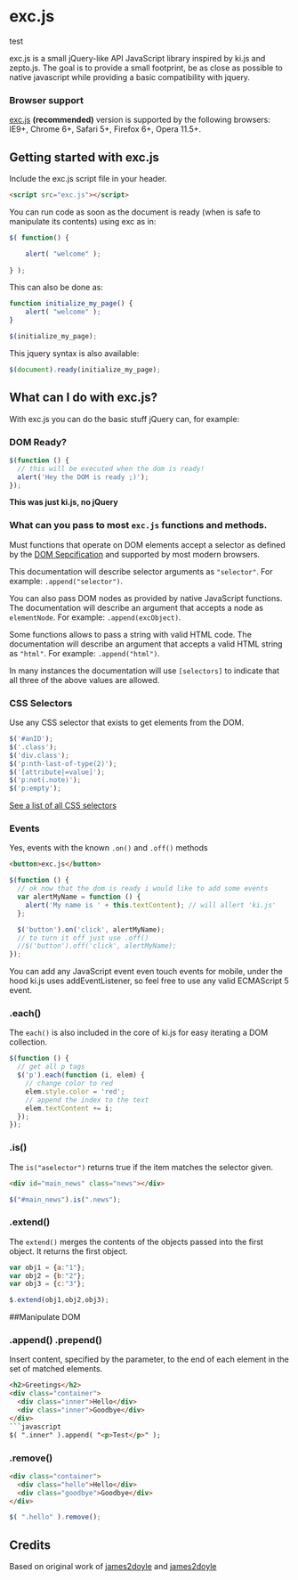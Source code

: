 # exc.js
test

exc.js is a small jQuery-like API JavaScript library inspired by ki.js and zepto.js. The goal is to provide a small footprint, be as close as possible to native javascript while providing a basic compatibility with jquery.

### Browser support

[exc.js](https://github.com/ctkjose/exc.js) **(recommended)** version is supported by the following browsers: IE9+, Chrome 6+, Safari 5+, Firefox 6+, Opera 11.5+.


## Getting started with exc.js

Include the exc.js script file in your header.

```html
<script src="exc.js"></script>
```

You can run code as soon as the document is ready (when is safe to manipulate its contents) using exc as in:
```javascript
$( function() {

    alert( "welcome" );
 
} );
```

This can also be done as:
```javascript
function initialize_my_page() {
    alert( "welcome" );
}

$(initialize_my_page);
```

This jquery syntax is also available:
```javascript
$(document).ready(initialize_my_page);
```

## What can I do with exc.js?

With exc.js you can do the basic stuff jQuery can, for example:

### DOM Ready?

```javascript
$(function () {
  // this will be executed when the dom is ready!
  alert('Hey the DOM is ready ;)');
});
```
**This was just ki.js, no jQuery**


### What can you pass to most `exc.js` functions and methods.

Must functions that operate on DOM elements accept a selector as defined by the [DOM Sepcification](http://dev.w3.org/2006/webapi/selectors-api2/) and supported by most modern browsers.

This documentation will describe selector arguments as `"selector"`. For example: `.append("selector")`.

You can also pass DOM nodes as provided by native JavaScript functions. The documentation will describe an argument that accepts a node as `elementNode`. For example: `.append(excObject)`.

Some functions allows to pass a string with valid HTML code. The documentation will describe an argument that accepts a valid HTML string as `"html"`. For example: `.append("html")`.

In many instances the documentation will use `[selectors]` to indicate that all three of the above values are allowed.

### CSS Selectors
Use any CSS selector that exists to get elements from the DOM.

```javascript
$('#anID');
$('.class');
$('div.class');
$('p:nth-last-of-type(2)');
$('[attribute|=value]');
$('p:not(.note)');
$('p:empty');
```

[See a list of all CSS selectors](https://developer.mozilla.org/en-US/docs/Web/Guide/CSS/Getting_Started/Selectors)


### Events
Yes, events with the known `.on()` and `.off()` methods

```html
<button>exc.js</button>
```
```javascript
$(function () {
  // ok now that the dom is ready i would like to add some events
  var alertMyName = function () {
    alert('My name is ' + this.textContent); // will allert 'ki.js'
  };

  $('button').on('click', alertMyName);
  // to turn it off just use .off()
  //$('button').off('click', alertMyName);
});
```
You can add any JavaScript event even touch events for mobile, under the hood ki.js uses addEventListener, so feel free to use any valid ECMAScript 5 event.

### .each()
The `each()` is also included in the core of ki.js for easy iterating a DOM collection.

```javascript
$(function () {
  // get all p tags
  $('p').each(function (i, elem) {
    // change color to red
    elem.style.color = 'red';
    // append the index to the text
    elem.textContent += i;
  });
});
```

### .is()
The `is("aselector")` returns true if the item matches the selector given.
```html
<div id="main_news" class="news"></div>
```
```javascript
$("#main_news").is(".news");
```

### .extend()
The `extend()` merges the contents of the objects passed into the first object. It returns the first object.
```javascript
var obj1 = {a:"1"};
var obj2 = {b:"2"};
var obj3 = {c:"3"};

$.extend(obj1,obj2,obj3);
```

##Manipulate DOM

### .append()  .prepend()
Insert content, specified by the parameter, to the end of each element in the set of matched elements.



```html
<h2>Greetings</h2>
<div class="container">
  <div class="inner">Hello</div>
  <div class="inner">Goodbye</div>
</div>
```javascript
$( ".inner" ).append( "<p>Test</p>" );
```

### .remove()
```html
<div class="container">
  <div class="hello">Hello</div>
  <div class="goodbye">Goodbye</div>
</div>
```

```javascript
$( ".hello" ).remove();
```

## Credits

Based on original work of [james2doyle](https://github.com/james2doyle) and [james2doyle](https://github.com/james2doyle) 